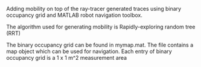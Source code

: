 Adding mobility on top of the ray-tracer generated traces using binary occupancy grid and MATLAB robot navigation toolbox.

The algorithm used for generating mobility is Rapidly-exploring random tree (RRT)

The  binary occupancy grid can be found in mymap.mat. The file contains a map object which can be used for navigation. Each entry of binary occupancy grid is a 1 x 1 m^2 measurement area
